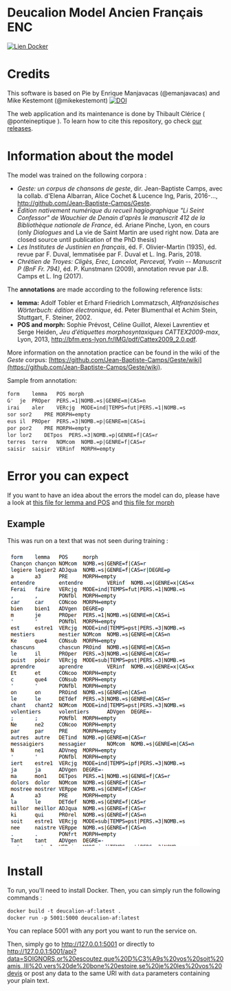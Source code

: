 Deucalion Model Ancien Français ENC
===================================

[![Lien Docker](https://img.shields.io/docker/pulls/ponteineptique/deucalion-model-af.svg)](https://cloud.docker.com/repository/docker/ponteineptique/deucalion-model-af)

# Credits

This software is based on Pie by Enrique Manjavacas (@emanjavacas) and Mike Kestemont (@mikekestemont) [![DOI](https://zenodo.org/badge/131014015.svg)](https://zenodo.org/badge/latestdoi/131014015)

The web application and its maintenance is done by Thibault Clérice ( @ponteineptique ). To learn how to cite this repository, go check [our releases](https://github.com/chartes/deucalion-model-af/releases).

# Information about the model

The model was trained on the following corpora :

- _Geste: un corpus de chansons de geste_, dir. Jean-Baptiste Camps, avec la collab. d'Elena Albarran, Alice Cochet & Lucence Ing, Paris, 2016-…, http://github.com/Jean-Baptiste-Camps/Geste.
- _Édition nativement numérique du recueil hagiographique "Li Seint Confessor" de Wauchier de Denain d'après le manuscrit 412 de la Bibliothèque nationale de France_, éd. Ariane Pinche, Lyon, en cours (only _Dialogues_ and La vie de Saint Martin are used right now. Data are closed source until publication of the PhD thesis)
- _Les Institutes de Justinien en français_, éd. F. Olivier-Martin (1935), éd. revue par F. Duval, lemmatisée par F. Duval et L. Ing. Paris, 2018.
- _Chrétien de Troyes: Cligès, Erec, Lancelot, Perceval, Yvain -- Manuscrit P (BnF Fr. 794)_, éd. P. Kunstmann (2009), annotation revue par J.B. Camps et L. Ing (2017).

The **annotations** are made according to the following reference lists:

- **lemma:** Adolf Tobler et Erhard Friedrich Lommatzsch, _Altfranzösisches Wörterbuch: édition électronique_, éd. Peter Blumenthal et Achim Stein, Stuttgart, F. Steiner, 2002.
- **POS and morph:** Sophie Prévost, Céline Guillot, Alexei Lavrentiev et Serge Heiden, _Jeu d’étiquettes morphosyntaxiques  CATTEX2009-max_, Lyon, 2013, http://bfm.ens-lyon.fr/IMG/pdf/Cattex2009_2.0.pdf.

More information on the annotation practice can be found in the wiki of the _Geste_ corpus: [https://github.com/Jean-Baptiste-Camps/Geste/wiki](https://github.com/Jean-Baptiste-Camps/Geste/wiki).

Sample from annotation:

```tsv
form	lemma	POS	morph
G'	je	PROper	PERS.=1|NOMB.=s|GENRE=m|CAS=n
irai	aler	VERcjg	MODE=ind|TEMPS=fut|PERS.=1|NOMB.=s
sor	sor2	PRE	MORPH=empty
eus	il	PROper	PERS.=3|NOMB.=p|GENRE=m|CAS=i
por	por2	PRE	MORPH=empty
lor	lor2	DETpos	PERS.=3|NOMB.=p|GENRE=f|CAS=r
terres	terre	NOMcom	NOMB.=p|GENRE=f|CAS=r
saisir	saisir	VERinf	MORPH=empty
```

# Error you can expect

If you want to have an idea about the errors the model can do, please have a look at [this file for lemma and POS](Confusion.lemma.pos.md) and [this file for morph](Confusion.morph.md)

## Example

This was run on a text that was not seen during training : 

![](example.png)

# Install

To run, you'll need to install Docker. Then, you can simply run the following commands :

```shell
docker build -t deucalion-af:latest .
docker run -p 5001:5000 deucalion-af:latest
```

You can replace 5001 with any port you want to run the service on.

Then, simply go to  http://127.0.0.1:5001 or directly to http://127.0.0.1:5001/api?data=SOIGNORS,or%20escoutez,que%20D%C3%A9s%20vos%20soit%20amis,.III%20.vers%20de%20bone%20estoire,se%20je%20les%20vos%20devis or post any data to the same URI with `data` parameters containing your plain text.
